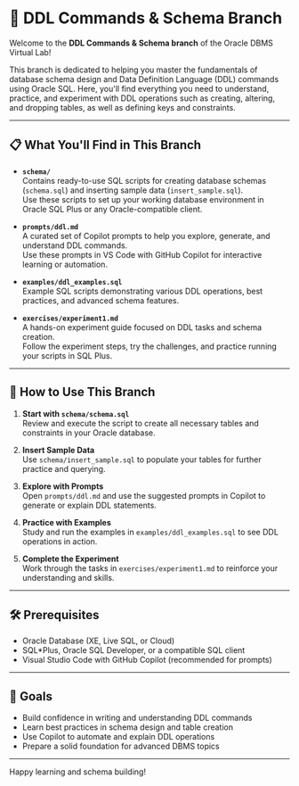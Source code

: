 # 📂 DDL Commands & Schema Branch

Welcome to the **DDL Commands & Schema branch** of the Oracle DBMS Virtual Lab!

This branch is dedicated to helping you master the fundamentals of database schema design and Data Definition Language (DDL) commands using Oracle SQL. Here, you'll find everything you need to understand, practice, and experiment with DDL operations such as creating, altering, and dropping tables, as well as defining keys and constraints.

---

## 📋 What You'll Find in This Branch

- **`schema/`**  
  Contains ready-to-use SQL scripts for creating database schemas (`schema.sql`) and inserting sample data (`insert_sample.sql`).  
  Use these scripts to set up your working database environment in Oracle SQL Plus or any Oracle-compatible client.

- **`prompts/ddl.md`**  
  A curated set of Copilot prompts to help you explore, generate, and understand DDL commands.  
  Use these prompts in VS Code with GitHub Copilot for interactive learning or automation.

- **`examples/ddl_examples.sql`**  
  Example SQL scripts demonstrating various DDL operations, best practices, and advanced schema features.

- **`exercises/experiment1.md`**  
  A hands-on experiment guide focused on DDL tasks and schema creation.  
  Follow the experiment steps, try the challenges, and practice running your scripts in SQL Plus.

---

## 🧪 How to Use This Branch

1. **Start with `schema/schema.sql`**  
   Review and execute the script to create all necessary tables and constraints in your Oracle database.

2. **Insert Sample Data**  
   Use `schema/insert_sample.sql` to populate your tables for further practice and querying.

3. **Explore with Prompts**  
   Open `prompts/ddl.md` and use the suggested prompts in Copilot to generate or explain DDL statements.

4. **Practice with Examples**  
   Study and run the examples in `examples/ddl_examples.sql` to see DDL operations in action.

5. **Complete the Experiment**  
   Work through the tasks in `exercises/experiment1.md` to reinforce your understanding and skills.

---

## 🛠️ Prerequisites

- Oracle Database (XE, Live SQL, or Cloud)
- SQL*Plus, Oracle SQL Developer, or a compatible SQL client
- Visual Studio Code with GitHub Copilot (recommended for prompts)

---

## 🎯 Goals

- Build confidence in writing and understanding DDL commands
- Learn best practices in schema design and table creation
- Use Copilot to automate and explain DDL operations
- Prepare a solid foundation for advanced DBMS topics

---

Happy learning and schema building!
